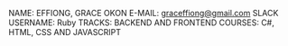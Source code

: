 NAME: EFFIONG, GRACE OKON
E-MAIL: graceffiong@gmail.com
SLACK USERNAME: Ruby
TRACKS: BACKEND AND FRONTEND
COURSES: C#, HTML, CSS AND JAVASCRIPT